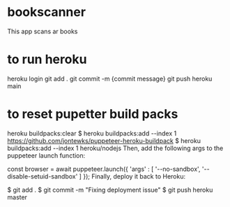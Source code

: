 # bookscanner
This app scans ar books

# to run heroku
heroku login
git add .
git commit -m {commit message}
git push heroku main

# to reset pupetter build packs
heroku buildpacks:clear
$ heroku buildpacks:add --index 1 https://github.com/jontewks/puppeteer-heroku-buildpack
$ heroku buildpacks:add --index 1 heroku/nodejs
Then, add the following args to the puppeteer launch function:

const browser = await puppeteer.launch({
  'args' : [
    '--no-sandbox',
    '--disable-setuid-sandbox'
  ]
});
Finally, deploy it back to Heroku:

$ git add .
$ git commit -m "Fixing deployment issue"
$ git push heroku master
